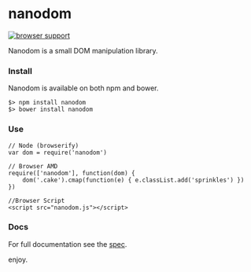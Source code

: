 # nanodom

[![browser support](https://ci.testling.com/asbjornenge/nanodom.png)
](https://ci.testling.com/asbjornenge/nanodom)

Nanodom is a small DOM manipulation library.   

### Install

Nanodom is available on both npm and bower.

	$> npm install nanodom
	$> bower install nanodom

### Use
	
	// Node (browserify)
	var dom = require('nanodom')
	
	// Browser AMD
	require(['nanodom'], function(dom) {
		dom('.cake').cmap(function(e) { e.classList.add('sprinkles') })
	})
	
	//Browser Script
	<script src="nanodom.js"></script>

### Docs

For full documentation see the [spec](https://github.com/asbjornenge/nanodom/blob/master/test/spec.js).  

enjoy.

